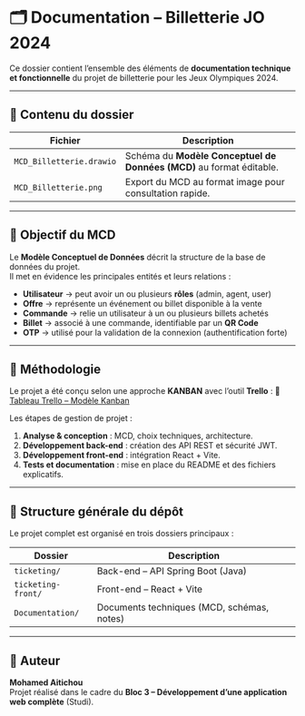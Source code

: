 # 🗂️ Documentation – Billetterie JO 2024

Ce dossier contient l’ensemble des éléments de **documentation technique et fonctionnelle** du projet de billetterie pour les Jeux Olympiques 2024.

---

## 📘 Contenu du dossier

| Fichier | Description |
|----------|--------------|
| `MCD_Billetterie.drawio` | Schéma du **Modèle Conceptuel de Données (MCD)** au format éditable. |
| `MCD_Billetterie.png` | Export du MCD au format image pour consultation rapide. |

---

## 🧩 Objectif du MCD

Le **Modèle Conceptuel de Données** décrit la structure de la base de données du projet.  
Il met en évidence les principales entités et leurs relations :

- **Utilisateur** → peut avoir un ou plusieurs **rôles** (admin, agent, user)
- **Offre** → représente un événement ou billet disponible à la vente
- **Commande** → relie un utilisateur à un ou plusieurs billets achetés
- **Billet** → associé à une commande, identifiable par un **QR Code**
- **OTP** → utilisé pour la validation de la connexion (authentification forte)

---

## 🧠 Méthodologie

Le projet a été conçu selon une approche **KANBAN** avec l’outil **Trello** :
🔗 [Tableau Trello – Modèle Kanban](https://trello.com/b/QWTYQxAc/mod%C3%A8le-kanban)

Les étapes de gestion de projet :
1. **Analyse & conception** : MCD, choix techniques, architecture.
2. **Développement back-end** : création des API REST et sécurité JWT.
3. **Développement front-end** : intégration React + Vite.
4. **Tests et documentation** : mise en place du README et des fichiers explicatifs.

---

## 🧱 Structure générale du dépôt

Le projet complet est organisé en trois dossiers principaux :

| Dossier | Description |
|----------|--------------|
| `ticketing/` | Back-end – API Spring Boot (Java) |
| `ticketing-front/` | Front-end – React + Vite |
| `Documentation/` | Documents techniques (MCD, schémas, notes) |

---

## 📄 Auteur

**Mohamed Aitichou**  
Projet réalisé dans le cadre du **Bloc 3 – Développement d’une application web complète** (Studi).
